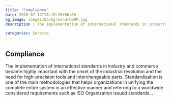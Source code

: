 ```yaml
---
title: "Compliance"
date: 2018-07-12T18:19:33+06:00
bg_image: images/background/COMP.jpg
description : The implementation of international standards in industry and commerce became highly important with the onset of the industrial revolution and the need for high-precision tools and interchangeable parts. Standardization is one of the main methodologies that helps organizations in unifying the complete entire system in an effective manner and referring to a worldwide considered requirements such as ISO Organization issued standards…

categories: Service
---
```


## Compliance

The implementation of international standards in industry and commerce became highly important with the onset of the industrial revolution and the need for high-precision tools and interchangeable parts. Standardization is one of the main methodologies that helps organizations in unifying the complete entire system in an effective manner and referring to a worldwide considered requirements such as ISO Organization issued standards…
